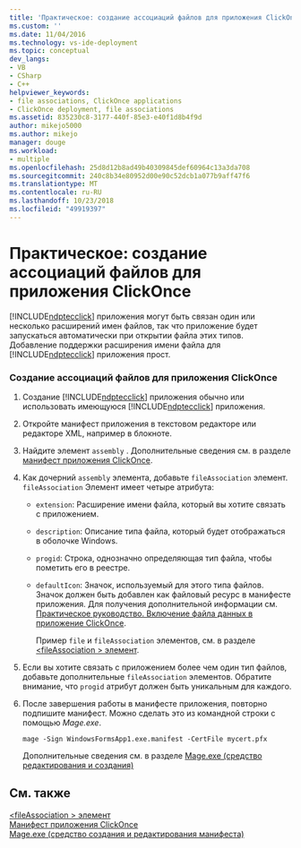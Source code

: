 ```yaml
---
title: 'Практическое: создание ассоциаций файлов для приложения ClickOnce | Документация Майкрософт'
ms.custom: ''
ms.date: 11/04/2016
ms.technology: vs-ide-deployment
ms.topic: conceptual
dev_langs:
- VB
- CSharp
- C++
helpviewer_keywords:
- file associations, ClickOnce applications
- ClickOnce deployment, file associations
ms.assetid: 835230c8-3177-440f-85e3-e40f1d8b4f9d
author: mikejo5000
ms.author: mikejo
manager: douge
ms.workload:
- multiple
ms.openlocfilehash: 25d8d12b8ad49b40309845def60964c13a3da708
ms.sourcegitcommit: 240c8b34e80952d00e90c52dcb1a077b9aff47f6
ms.translationtype: MT
ms.contentlocale: ru-RU
ms.lasthandoff: 10/23/2018
ms.locfileid: "49919397"
---
```

# <a name="how-to-create-file-associations-for-a-clickonce-application"></a>Практическое: создание ассоциаций файлов для приложения ClickOnce
[!INCLUDE[ndptecclick](../deployment/includes/ndptecclick_md.md)] приложения могут быть связан один или несколько расширений имен файлов, так что приложение будет запускаться автоматически при открытии файла этих типов. Добавление поддержки расширения имени файла для [!INCLUDE[ndptecclick](../deployment/includes/ndptecclick_md.md)] приложения прост.  
  
### <a name="to-create-file-associations-for-a-clickonce-application"></a>Создание ассоциаций файлов для приложения ClickOnce  
  
1. Создание [!INCLUDE[ndptecclick](../deployment/includes/ndptecclick_md.md)] приложения обычно или использовать имеющуюся [!INCLUDE[ndptecclick](../deployment/includes/ndptecclick_md.md)] приложения.  
  
2. Откройте манифест приложения в текстовом редакторе или редакторе XML, например в блокноте.  
  
3. Найдите элемент `assembly` . Дополнительные сведения см. в разделе [манифест приложения ClickOnce](../deployment/clickonce-application-manifest.md).  
  
4. Как дочерний `assembly` элемента, добавьте `fileAssociation` элемент. `fileAssociation` Элемент имеет четыре атрибута:  
  
   - `extension`: Расширение имени файла, который вы хотите связать с приложением.  
  
   - `description`: Описание типа файла, который будет отображаться в оболочке Windows.  
  
   - `progid`: Строка, однозначно определяющая тип файла, чтобы пометить его в реестре.  
  
   - `defaultIcon`: Значок, используемый для этого типа файлов. Значок должен быть добавлен как файловый ресурс в манифесте приложения. Для получения дополнительной информации см. [Практическое руководство. Включение файла данных в приложение ClickOnce](../deployment/how-to-include-a-data-file-in-a-clickonce-application.md).  
  
     Пример `file` и `fileAssociation` элементов, см. в разделе [ \<fileAssociation > элемент](../deployment/fileassociation-element-clickonce-application.md).  
  
5. Если вы хотите связать с приложением более чем один тип файлов, добавьте дополнительные `fileAssociation` элементов. Обратите внимание, что `progid` атрибут должен быть уникальным для каждого.  
  
6. После завершения работы в манифесте приложения, повторно подпишите манифест. Можно сделать это из командной строки с помощью *Mage.exe*.  
  
    `mage -Sign WindowsFormsApp1.exe.manifest -CertFile mycert.pfx`  
  
    Дополнительные сведения см. в разделе [Mage.exe (средство редактирования и создания)](/dotnet/framework/tools/mage-exe-manifest-generation-and-editing-tool)  
  
## <a name="see-also"></a>См. также  
 [\<fileAssociation > элемент](../deployment/fileassociation-element-clickonce-application.md)   
 [Манифест приложения ClickOnce](../deployment/clickonce-application-manifest.md)   
 [Mage.exe (средство создания и редактирования манифеста)](/dotnet/framework/tools/mage-exe-manifest-generation-and-editing-tool)